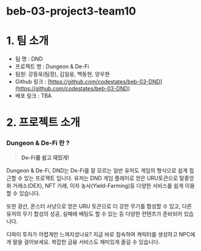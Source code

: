 # beb-03-project3-team10

# 1. 팀 소개

- 팀 명 : DND
- 프로젝트 명 : Dungeon & De-Fi
- 팀원: 강동욱(팀장), 김일웅, 백동현, 양우현
- Github 링크 : [https://github.com/codestates/beb-03-DND](https://github.com/codestates/beb-03-DND)
- 배포 링크 : TBA

# 2. 프로젝트 소개

### Dungeon & De-Fi 란 ?

> **De-Fi를 쉽고 재밌게!**
> 

Dungeon & De-Fi, DND는 De-Fi를 잘 모르는 일반 유저도 게임의 형식으로 쉽게 접근할 수 있는 프로젝트 입니다. 유저는 DND 게임 플레이로 얻은 URU토큰으로 탈중앙화 거래소(DEX), NFT 거래, 이자 농사(Yield-Farming)등 다양한 서비스를 쉽게 이용할 수 있습니다.

또한 광산, 몬스터 사냥으로 얻은 URU 토큰으로 더 강한 무기를 합성할 수 있고, 다른 유저의 무기 합성의 성공, 실패에 베팅도 할 수 있는 등 다양한 컨텐츠가 준비되어 있습니다.

디파이 투자가 어렵게만 느껴지셨나요? 지금 바로 접속하여 캐릭터를 생성하고 NPC에게 말을 걸어보세요. 복잡한 금융 서비스도 재미있게 즐길 수 있습니다.
